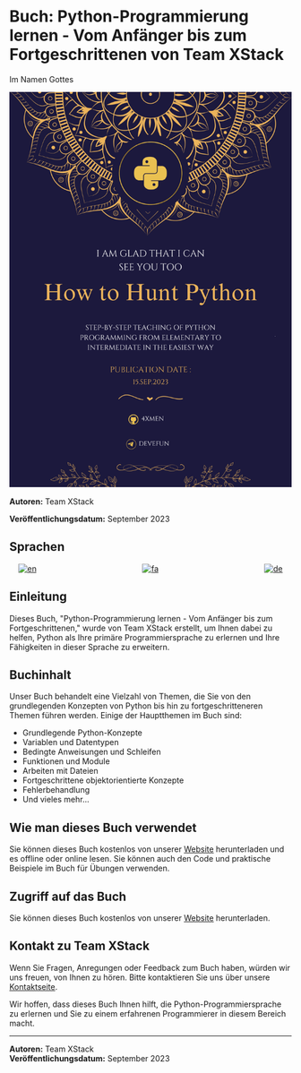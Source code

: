 # Buch: Python-Programmierung lernen - Vom Anfänger bis zum Fortgeschrittenen von Team XStack

Im Namen Gottes

![Buchumschlagbild](BookCover.png)

**Autoren:** Team XStack

**Veröffentlichungsdatum:** September 2023

## Sprachen
<div align="center">

[![en](https://img.shields.io/badge/Lang-English-blue.svg)](README.md) &nbsp;&nbsp;&nbsp;&nbsp;&nbsp;&nbsp;&nbsp;&nbsp;&nbsp;&nbsp;&nbsp;&nbsp;&nbsp;&nbsp;&nbsp;&nbsp;&nbsp;&nbsp;&nbsp;&nbsp;&nbsp;&nbsp;&nbsp;&nbsp;&nbsp;&nbsp;&nbsp;&nbsp;&nbsp;&nbsp;&nbsp;&nbsp;&nbsp;&nbsp;&nbsp;&nbsp;&nbsp;&nbsp;&nbsp;&nbsp;&nbsp;&nbsp;&nbsp;&nbsp;&nbsp;&nbsp;
[![fa](https://img.shields.io/badge/Lang-Persian-green.svg)](README_FA.md) &nbsp;&nbsp;&nbsp;&nbsp;&nbsp;&nbsp;&nbsp;&nbsp;&nbsp;&nbsp;&nbsp;&nbsp;&nbsp;&nbsp;&nbsp;&nbsp;&nbsp;&nbsp;&nbsp;&nbsp;&nbsp;&nbsp;&nbsp;&nbsp;&nbsp;&nbsp;&nbsp;&nbsp;&nbsp;&nbsp;&nbsp;&nbsp;&nbsp;&nbsp;&nbsp;&nbsp;&nbsp;&nbsp;&nbsp;&nbsp;&nbsp;&nbsp;&nbsp;&nbsp;&nbsp;&nbsp;
[![de](https://img.shields.io/badge/Lang-Deutsch-yellow.svg)](README_DE.md)

</div>




## Einleitung

Dieses Buch, "Python-Programmierung lernen - Vom Anfänger bis zum Fortgeschrittenen," wurde von Team XStack erstellt, um Ihnen dabei zu helfen, Python als Ihre primäre Programmiersprache zu erlernen und Ihre Fähigkeiten in dieser Sprache zu erweitern.

## Buchinhalt

Unser Buch behandelt eine Vielzahl von Themen, die Sie von den grundlegenden Konzepten von Python bis hin zu fortgeschritteneren Themen führen werden. Einige der Hauptthemen im Buch sind:

- Grundlegende Python-Konzepte
- Variablen und Datentypen
- Bedingte Anweisungen und Schleifen
- Funktionen und Module
- Arbeiten mit Dateien
- Fortgeschrittene objektorientierte Konzepte
- Fehlerbehandlung
- Und vieles mehr...

## Wie man dieses Buch verwendet

Sie können dieses Buch kostenlos von unserer [Website](https://www.xstackbooks.com/python-tutorial) herunterladen und es offline oder online lesen. Sie können auch den Code und praktische Beispiele im Buch für Übungen verwenden.

## Zugriff auf das Buch

Sie können dieses Buch kostenlos von unserer [Website](https://www.xstackbooks.com/python-tutorial) herunterladen.

## Kontakt zu Team XStack

Wenn Sie Fragen, Anregungen oder Feedback zum Buch haben, würden wir uns freuen, von Ihnen zu hören. Bitte kontaktieren Sie uns über unsere [Kontaktseite](https://github.com/4xmen/Python_Learning/issues).

Wir hoffen, dass dieses Buch Ihnen hilft, die Python-Programmiersprache zu erlernen und Sie zu einem erfahrenen Programmierer in diesem Bereich macht.

---
**Autoren:** Team XStack  
**Veröffentlichungsdatum:** September 2023

